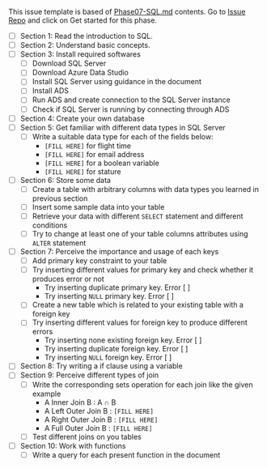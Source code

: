 This issue template is based of [Phase07-SQL.md](./Phase07-SQL.md) contents. Go to [Issue Repo](https://github.com/Star-Academy/codestar-intern-issues/issues/new/choose) and click on Get started for this phase.


- [ ] Section 1: Read the introduction to SQL.
- [ ] Section 2: Understand basic concepts.
- [ ] Section 3: Install required softwares
    - [ ] Download SQL Server
    - [ ] Download Azure Data Studio
    - [ ] Install SQL Server using guidance in the document
    - [ ] Install ADS
    - [ ] Run ADS and create connection to the SQL Server instance
    - [ ] Check if SQL Server is running by connecting through ADS
- [ ] Section 4: Create your own database
- [ ] Section 5: Get familiar with different data types in SQL Server
    - [ ] Write a suitable data type for each of the fields below:
        - `[FILL HERE]` for flight time
        - `[FILL HERE]` for email address
        - `[FILL HERE]` for a boolean variable
        - `[FILL HERE]` for stature 
- [ ] Section 6: Store some data
    - [ ] Create a table with arbitrary columns with data types you learned in previous section
    - [ ] Insert some sample data into your table
    - [ ] Retrieve your data with different `SELECT` statement and different conditions
    - [ ] Try to change at least one of your table columns attributes using `ALTER` statement
- [ ] Section 7: Perceive the importance and usage of each keys
    - [ ] Add primary key constraint to your table
    - [ ] Try inserting different values for primary key and check whether it produces error or not
        - Try inserting duplicate primary key. Error [ ]
        - Try inserting `NULL` primary key. Error [ ]
    - [ ] Create a new table which is related to your existing table with a foreign key
    - [ ] Try inserting different values for foreign key to produce different errors
        - Try inserting none existing foreign key. Error [ ]
        - Try inserting duplicate foreign key. Error [ ]
        - Try inserting `NULL` foreign key. Error [ ]
- [ ] Section 8: Try writing a if clause using a variable
- [ ] Section 9: Perceive different types of join
    - [ ] Write the corresponding sets operation for each join like the given example
        - A Inner Join B : A ∩ B
        - A Left Outer Join B : `[FILL HERE]`
        - A Right Outer Join B : `[FILL HERE]`
        - A Full Outer Join B : `[FILL HERE]`
    - [ ] Test different joins on you tables
- [ ] Section 10: Work with functions
    - [ ] Write a query for each present function in the document

